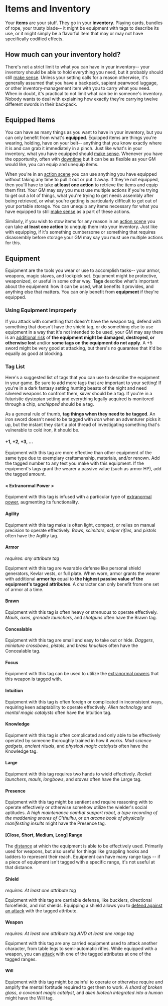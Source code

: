 # Items and Inventory

Your **items** are your stuff. They go in your **inventory**. Playing cards, bundles of rope, your trusty blade-- it might be equipment with tags to describe its use, or it might simply be a flavorful item that may or may not have specifically codified effects.

## How much can your inventory hold?

There's not a strict limit to what you can have in your inventory-- your inventory should be able to hold everything you need, but it probably should still [make sense](../getting_started/index.md#narrative-truth). Unless your setting calls for a reason otherwise, it's generally assumed that you have a backpack, sapient pearwood luggage, or other inventory-management item with you to carry what you need. When in doubt, it's practical to not limit what can be in someone's inventory. Nobody wants to deal with explaining how exactly they're carrying twelve different swords in their backpack.

## Equipped Items

You can have as many things as you want to have in your inventory, but you can only benefit from what's **equipped**. Equipped items are things you're wearing, holding, have on your belt-- anything that you know exactly where it is and can grab it immediately in a pinch. Just like what's in your inventory, what you have equipped should [make sense](../getting_started/index.md#narrative-truth). Whenever you have the opportunity, often with [downtime](../gameplay/downtime.md) but it can be as flexible as your GM would like, you can equip and unequip items.

When you're in an [action scene](../gameplay/action.md) you can use anything you have equipped without taking any time to pull it out or put it away. If they're not equipped, then you'll have to take **at least one action** to retrieve the items and equip them first. Your GM may say you must use multiple actions if you're trying to get out a lot of things, what you're trying to get needs assembly after being retrieved, or what you're getting is particularly difficult to get out of your portable storage. You can unequip any items necessary for what you have equipped to still [make sense](../getting_started/index.md#narrative-truth) as a part of these actions.

Similarly, if you wish to stow items for any reason in an [action scene](../gameplay/action.md) you can take **at least one action** to unequip them into your inventory. Just like with equipping, if it's something cumbersome or something that requires disassembly before storage your GM may say you must use multiple actions for this.

## Equipment

Equipment are the tools you wear or use to accomplish tasks-- your armor, weapons, magic staves, and lockpick set. Equipment might be protective, weaponized, or useful in some other way. **Tags** describe what's important about the equipment: how it can be used, what benefits it provides, and anything else that matters. You can only benefit from **equipment** if they're equipped.

### Using Equipment Improperly

If you attack with something that doesn't have the weapon tag, defend with something that doesn't have the shield tag, or do something else to use equipment in a way that it's not intended to be used, your GM may say there is an [additional risk](../gameplay/tests.md#risk-guidelines) of **the equipment might be damaged, destroyed, or otherwise lost** and/or **some tags on the equipment do not apply**. A +5 sword might be very good at attacking, but there's no guarantee that it'd be equally as good at blocking.

### Tag List

Here's a suggested list of tags that you can use to describe the equipment in your game. Be sure to add more tags that are important to your setting! If you're in a dark fantasy setting hunting beasts of the night and need silvered weapons to confront them, _silver_ should be a tag. If you're in a futuristic dystopian setting and everything legally acquired is monitored through a chip, _unchipped_ should be a tag.

As a general rule of thumb, **tag things when they need to be tagged**. An iron sword doesn't need to be tagged with _iron_ when an adventurer picks it up, but the instant they start a plot thread of investigating something that's vulnerable to cold iron, it should be.

#### +1, +2, +3, ...

Equipment with this tag are more effective than other equipment of the same type due to exemplary craftsmanship, materials, and/or renown. Add the tagged number to any test you make with this equipment. If the equipment's tags grant the wearer a passive value (such as armor HP), add the tagged amount.

#### < Extranormal Power >

Equipment with this tag is infused with a particular type of [extranormal power](../setting_rules/powers.md), augmenting its functionality.

#### Agility

Equipment with this tag make is often light, compact, or relies on manual precision to operate effectively. _Bows_, _scimitars_, _sniper rifles_, and _pistols_ often have the Agility tag.

#### Armor

_requires: any attribute tag_

Equipment with this tag are wearable defense like personal shield generators, Kevlar vests, or full plate. When worn, armor grants the wearer with additional **armor hp** equal to **the highest passive value of the equipment's tagged attributes**. A character can only benefit from one set of armor at a time.

#### Brawn

Equipment with this tag is often heavy or strenuous to operate effectively. _Mauls_, _axes_, _grenade launchers_, and _shotguns_ often have the Brawn tag.

#### Concealable

Equipment with this tag are small and easy to take out or hide. _Daggers_, _miniature crossbows_, _pistols_, and _brass knuckles_ often have the Concealable tag.

#### Focus

Equipment with this tag can be used to utilize the [extranormal powers](../setting_rules/powers.md) that this weapon is tagged with.

#### Intuition

Equipment with this tag is often foreign or complicated in inconsistent ways, requiring keen adaptability to operate effectively. _Alien technology_ and _mental magic catalysts_ often have the Intuition tag.

#### Knowledge

Equipment with this tag is often complicated and only able to be effectively operated by someone thoroughly trained in how it works. _Mad science gadgets_, _ancient rituals_, and _physical magic catalysts_ often have the Knowledge tag.

#### Large

Equipment with this tag requires two hands to wield effectively. _Rocket launchers_, _mauls_, _longbows_, and _staves_ often have the Large tag.

#### Presence

Equipment with this tag might be sentient and require reasoning with to operate effectively or otherwise somehow utilize the wielder's social aptitudes. _A high maintenance combat support robot_, _a tape recording of the maddening snores of C'thulhu_, or _an arcane book of physically manifesting insults_ might have the Presence tag.

#### [Close, Short, Medium, Long] Range

The [distance](../getting_started/index.md#ranges-and-spaces) at which the equipment is able to be effectively used. Primarily used for weapons, but also useful for things like grappling hooks and ladders to represent their reach. Equipment can have many range tags -- if a piece of equipment isn't tagged with a specific range, it's not useful at that distance.

#### Shield

_requires: At least one attribute tag_

Equipment with this tag are carriable defense, like bucklers, directional forcefields, and riot shields. Equipping a shield allows you to [defend against an attack](../gameplay/common_tests.md#defending-against-an-attack) with the tagged attribute.

#### Weapon

_requires: At least one attribute tag AND at least one range tag_

Equipment with this tag are any carried equipment used to attack another character, from table legs to semi-automatic rifles. While equipped with a weapon, you can [attack](../gameplay/common_tests.md#attacking-with-a-weapon) with one of the tagged attributes at one of the tagged ranges.

#### Will

Equipment with this tag might be painful to operate or otherwise require and amplify the mental fortitude required to get them to work. _A shard of broken glass_, _a covenant magic catalyst_, and _alien biotech integrated into a human_ might have the Will tag.
